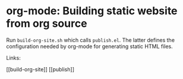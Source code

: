 # org-mode: Building static website from org source

Run `build-org-site.sh` which calls `publish.el`. The latter defines the configuration needed by org-mode for generating static HTML files.

Links:

[[build-org-site]]
[[publish]]
